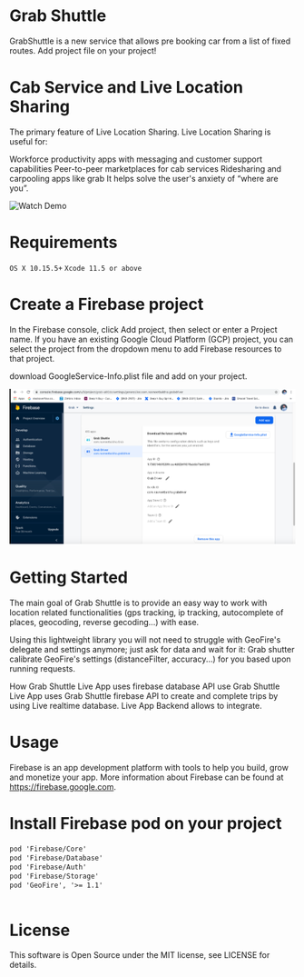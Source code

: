 # Grab Shuttle
GrabShuttle is a new service that allows pre booking car from a list of fixed routes.
Add project file on your project!

# Cab Service and Live Location Sharing
The primary feature of Live Location Sharing. Live Location Sharing is useful for:

Workforce productivity apps with messaging and customer support capabilities
Peer-to-peer marketplaces for cab services
Ridesharing and carpooling apps like grab
It helps solve the user's anxiety of “where are you”.

![[Watch Demo](https://www.youtube.com/watch?v=Rxtiq3PBpEo)](https://img.youtube.com/vi/Rxtiq3PBpEo/0.jpg)

# Requirements
`OS X 10.15.5+`
`Xcode 11.5 or above`

# Create a Firebase project
In the Firebase console, click Add project, then select or enter a Project name. If you have an existing Google Cloud Platform (GCP) project, you can select the project from the dropdown menu to add Firebase resources to that project.

download GoogleService-Info.plist file and add on your project.

![](https://github.com/navneet195/Grab-Shuttle/blob/master/info.png)

# Getting Started
The main goal of Grab Shuttle is to provide an easy way to work with location related functionalities (gps tracking, ip tracking, autocomplete of places, geocoding, reverse gecoding...) with ease.

Using this lightweight library you will not need to struggle with GeoFire's delegate and settings anymore; just ask for data and wait for it: Grab shutter calibrate GeoFire's settings (distanceFilter, accuracy...) for you based upon running requests.

How Grab Shuttle Live App uses firebase database API use
Grab Shuttle Live App uses Grab Shuttle firebase API to create and complete trips by using Live realtime database. Live App Backend allows to integrate.

# Usage
Firebase is an app development platform with tools to help you build, grow and monetize your app. More information about Firebase can be found at https://firebase.google.com.

# Install Firebase pod on your project
```
pod 'Firebase/Core'
pod 'Firebase/Database'
pod 'Firebase/Auth'
pod 'Firebase/Storage'
pod 'GeoFire', '>= 1.1'
  
```

# License
This software is Open Source under the MIT license, see LICENSE for details.
